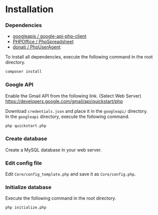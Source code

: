 Installation
===

### Dependencies

- [googleapis / google-api-php-client](https://github.com/googleapis/google-api-php-client)
- [PHPOffice / PhpSpreadsheet](https://github.com/PHPOffice/PhpSpreadsheet)
- [donatj / PhpUserAgent](https://github.com/donatj/PhpUserAgent)

To install all dependencies, execute the following command in the root directory.

```sh
composer install
```

### Google API

Enable the Gmail API from the following link. (Select Web Server)  
https://developers.google.com/gmail/api/quickstart/php

Download `credentials.json` and place it in the `googleapi/` directory.  
In the `googleapi` directory, execute the following command.

```sh
php quickstart.php
```

### Create database
Create a MySQL database in your web server. 

### Edit config file

Edit `Core/config_template.php` and save it as `Core/config.php`.

### Initialize database

Execute the following command in the root directory.

```sh
php initialize.php
```
